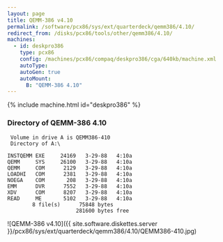 ```yaml
---
layout: page
title: QEMM-386 v4.10
permalink: /software/pcx86/sys/ext/quarterdeck/qemm386/4.10/
redirect_from: /disks/pcx86/tools/other/qemm386/4.10/
machines:
  - id: deskpro386
    type: pcx86
    config: /machines/pcx86/compaq/deskpro386/cga/640kb/machine.xml
    autoType: 
    autoGen: true
    autoMount:
      B: "QEMM-386 4.10"
---
```


{% include machine.html id="deskpro386" %}

### Directory of QEMM-386 4.10

     Volume in drive A is QEMM386-410
     Directory of A:\

    INSTQEMM EXE     24169   3-29-88   4:10a
    QEMM     SYS     26100   3-29-88   4:10a
    QEMM     COM      2129   3-29-88   4:10a
    LOADHI   COM      2381   3-29-88   4:10a
    NOEGA    COM       208   3-29-88   4:10a
    EMM      DVR      7552   3-29-88   4:10a
    XDV      COM      8207   3-29-88   4:10a
    READ     ME       5102   3-29-88   4:10a
            8 file(s)      75848 bytes
                          281600 bytes free

![QEMM-386 v4.10]({{ site.software.diskettes.server }}/pcx86/sys/ext/quarterdeck/qemm386/4.10/QEMM386-410.jpg)
